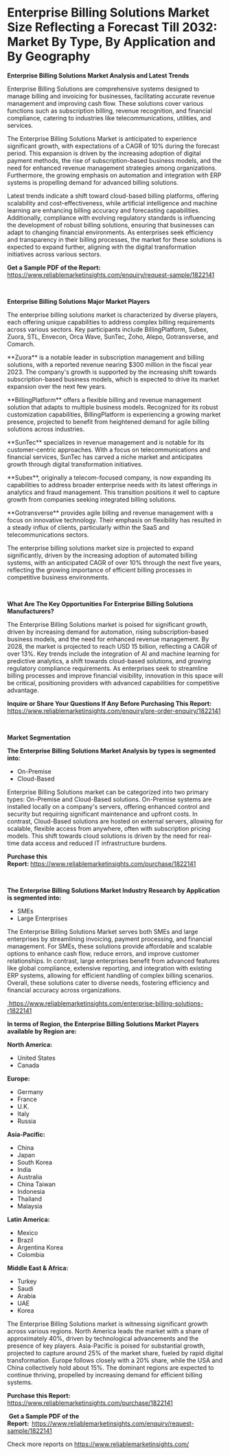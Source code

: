 <p><h1>Enterprise Billing Solutions Market Size Reflecting a Forecast Till 2032: Market By Type, By Application and By Geography</h1></p><p><strong>Enterprise Billing Solutions Market Analysis and Latest Trends</strong></p>
<p><p>Enterprise Billing Solutions are comprehensive systems designed to manage billing and invoicing for businesses, facilitating accurate revenue management and improving cash flow. These solutions cover various functions such as subscription billing, revenue recognition, and financial compliance, catering to industries like telecommunications, utilities, and services.</p><p>The Enterprise Billing Solutions Market is anticipated to experience significant growth, with expectations of a CAGR of 10% during the forecast period. This expansion is driven by the increasing adoption of digital payment methods, the rise of subscription-based business models, and the need for enhanced revenue management strategies among organizations. Furthermore, the growing emphasis on automation and integration with ERP systems is propelling demand for advanced billing solutions. </p><p>Latest trends indicate a shift toward cloud-based billing platforms, offering scalability and cost-effectiveness, while artificial intelligence and machine learning are enhancing billing accuracy and forecasting capabilities. Additionally, compliance with evolving regulatory standards is influencing the development of robust billing solutions, ensuring that businesses can adapt to changing financial environments. As enterprises seek efficiency and transparency in their billing processes, the market for these solutions is expected to expand further, aligning with the digital transformation initiatives across various sectors.</p></p>
<p><strong>Get a Sample PDF of the Report:&nbsp;</strong> <a href="https://www.reliablemarketinsights.com/enquiry/request-sample/1822141?utm_campaign=2943&utm_medium=2&utm_source=Github&utm_content=ia&utm_term=09032025&utm_id=enterprise-billing-solutions">https://www.reliablemarketinsights.com/enquiry/request-sample/1822141</a></p>
<p>&nbsp;</p>
<p><strong>Enterprise Billing Solutions Major Market Players</strong></p>
<p><p>The enterprise billing solutions market is characterized by diverse players, each offering unique capabilities to address complex billing requirements across various sectors. Key participants include BillingPlatform, Subex, Zuora, STL, Envecon, Orca Wave, SunTec, Zoho, Alepo, Gotransverse, and Comarch.</p><p>**Zuora** is a notable leader in subscription management and billing solutions, with a reported revenue nearing $300 million in the fiscal year 2023. The company's growth is supported by the increasing shift towards subscription-based business models, which is expected to drive its market expansion over the next few years.</p><p>**BillingPlatform** offers a flexible billing and revenue management solution that adapts to multiple business models. Recognized for its robust customization capabilities, BillingPlatform is experiencing a growing market presence, projected to benefit from heightened demand for agile billing solutions across industries.</p><p>**SunTec** specializes in revenue management and is notable for its customer-centric approaches. With a focus on telecommunications and financial services, SunTec has carved a niche market and anticipates growth through digital transformation initiatives.</p><p>**Subex**, originally a telecom-focused company, is now expanding its capabilities to address broader enterprise needs with its latest offerings in analytics and fraud management. This transition positions it well to capture growth from companies seeking integrated billing solutions.</p><p>**Gotransverse** provides agile billing and revenue management with a focus on innovative technology. Their emphasis on flexibility has resulted in a steady influx of clients, particularly within the SaaS and telecommunications sectors.</p><p>The enterprise billing solutions market size is projected to expand significantly, driven by the increasing adoption of automated billing systems, with an anticipated CAGR of over 10% through the next five years, reflecting the growing importance of efficient billing processes in competitive business environments.</p></p>
<p>&nbsp;</p>
<p><strong>What Are The Key Opportunities For Enterprise Billing Solutions Manufacturers?</strong></p>
<p><p>The Enterprise Billing Solutions market is poised for significant growth, driven by increasing demand for automation, rising subscription-based business models, and the need for enhanced revenue management. By 2028, the market is projected to reach USD 15 billion, reflecting a CAGR of over 13%. Key trends include the integration of AI and machine learning for predictive analytics, a shift towards cloud-based solutions, and growing regulatory compliance requirements. As enterprises seek to streamline billing processes and improve financial visibility, innovation in this space will be critical, positioning providers with advanced capabilities for competitive advantage.</p></p>
<p><strong>Inquire or Share Your Questions If Any Before Purchasing This Report:</strong> <a href="https://www.reliablemarketinsights.com/enquiry/pre-order-enquiry/1822141?utm_campaign=2943&utm_medium=2&utm_source=Github&utm_content=ia&utm_term=09032025&utm_id=enterprise-billing-solutions">https://www.reliablemarketinsights.com/enquiry/pre-order-enquiry/1822141</a></p>
<p>&nbsp;</p>
<p><strong>Market Segmentation</strong></p>
<p><strong>The Enterprise Billing Solutions Market Analysis by types is segmented into:</strong></p>
<p><ul><li>On-Premise</li><li>Cloud-Based</li></ul></p>
<p><p>Enterprise Billing Solutions market can be categorized into two primary types: On-Premise and Cloud-Based solutions. On-Premise systems are installed locally on a company's servers, offering enhanced control and security but requiring significant maintenance and upfront costs. In contrast, Cloud-Based solutions are hosted on external servers, allowing for scalable, flexible access from anywhere, often with subscription pricing models. This shift towards cloud solutions is driven by the need for real-time data access and reduced IT infrastructure burdens.</p></p>
<p><strong>Purchase this Report:&nbsp;</strong><a href="https://www.reliablemarketinsights.com/purchase/1822141?utm_campaign=2943&utm_medium=2&utm_source=Github&utm_content=ia&utm_term=09032025&utm_id=enterprise-billing-solutions">https://www.reliablemarketinsights.com/purchase/1822141</a></p>
<p>&nbsp;</p>
<p><strong>The Enterprise Billing Solutions Market Industry Research by Application is segmented into:</strong></p>
<p><ul><li>SMEs</li><li>Large Enterprises</li></ul></p>
<p><p>The Enterprise Billing Solutions Market serves both SMEs and large enterprises by streamlining invoicing, payment processing, and financial management. For SMEs, these solutions provide affordable and scalable options to enhance cash flow, reduce errors, and improve customer relationships. In contrast, large enterprises benefit from advanced features like global compliance, extensive reporting, and integration with existing ERP systems, allowing for efficient handling of complex billing scenarios. Overall, these solutions cater to diverse needs, fostering efficiency and financial accuracy across organizations.</p></p>
<p><a href="https://www.reliablemarketinsights.com/enterprise-billing-solutions-r1822141?utm_campaign=2943&utm_medium=2&utm_source=Github&utm_content=ia&utm_term=09032025&utm_id=enterprise-billing-solutions">&nbsp;https://www.reliablemarketinsights.com/enterprise-billing-solutions-r1822141</a></p>
<p><strong>In terms of Region, the Enterprise Billing Solutions Market Players available by Region are:</strong></p>
<p>
    <p> <strong> North America: </strong>
        <ul>
            <li>United States</li>
            <li>Canada</li>
        </ul>
        </p> 
    <p> <strong> Europe: </strong>
        <ul>
            <li>Germany</li>
            <li>France</li>
            <li>U.K.</li>
            <li>Italy</li>
            <li>Russia</li>
        </ul>
        </p> 
    <p> <strong> Asia-Pacific: </strong>
        <ul>
            <li>China</li>
            <li>Japan</li>
            <li>South Korea</li>
            <li>India</li>
            <li>Australia</li>
            <li>China Taiwan</li>
            <li>Indonesia</li>
            <li>Thailand</li>
            <li>Malaysia</li>
        </ul>
        </p> 
    <p> <strong> Latin America: </strong>
        <ul>
            <li>Mexico</li>
            <li>Brazil</li>
            <li>Argentina Korea</li>
            <li>Colombia</li>
        </ul>
        </p> 
    <p> <strong> Middle East & Africa: </strong>
        <ul>
            <li>Turkey</li>
            <li>Saudi</li>
            <li>Arabia</li>
            <li>UAE</li>
            <li>Korea</li>
        </ul>
    </p>
    </p>
<p><p>The Enterprise Billing Solutions market is witnessing significant growth across various regions. North America leads the market with a share of approximately 40%, driven by technological advancements and the presence of key players. Asia-Pacific is poised for substantial growth, projected to capture around 25% of the market share, fueled by rapid digital transformation. Europe follows closely with a 20% share, while the USA and China collectively hold about 15%. The dominant regions are expected to continue thriving, propelled by increasing demand for efficient billing systems.</p></p>
<p><strong>Purchase this Report: </strong><a href="https://www.reliablemarketinsights.com/purchase/1822141?utm_campaign=2943&utm_medium=2&utm_source=Github&utm_content=ia&utm_term=09032025&utm_id=enterprise-billing-solutions">https://www.reliablemarketinsights.com/purchase/1822141</a></p>
<p>&nbsp;<strong>Get a Sample PDF of the Report:&nbsp;&nbsp;</strong><a href="https://www.reliablemarketinsights.com/enquiry/request-sample/1822141?utm_campaign=2943&utm_medium=2&utm_source=Github&utm_content=ia&utm_term=09032025&utm_id=enterprise-billing-solutions">https://www.reliablemarketinsights.com/enquiry/request-sample/1822141</a></p>
<p><strong></strong></p>
<p>Check more reports on <a href="https://www.reliablemarketinsights.com/?utm_campaign=2943&utm_medium=2&utm_source=Github&utm_content=ia&utm_term=09032025&utm_id=enterprise-billing-solutions">https://www.reliablemarketinsights.com/</a></p>